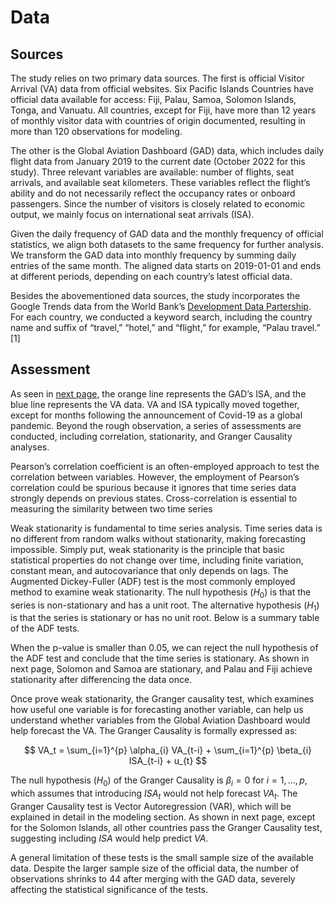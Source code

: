 # Data

## Sources

The study relies on two primary data sources. The first is official Visitor Arrival (VA) data from official websites. Six Pacific Islands Countries have official data available for access: Fiji, Palau, Samoa, Solomon Islands, Tonga, and Vanuatu. All countries, except for Fiji, have more than 12 years of monthly visitor data with countries of origin documented, resulting in more than 120 observations for modeling.

The other is the Global Aviation Dashboard (GAD) data, which includes daily flight data from January 2019 to the current date (October 2022 for this study). Three relevant variables are available: number of flights, seat arrivals, and available seat kilometers. These variables reflect the flight’s ability and do not necessarily reflect the occupancy rates or onboard passengers. Since the number of visitors is closely related to economic output, we mainly focus on international seat arrivals (ISA).

Given the daily frequency of GAD data and the monthly frequency of official statistics, we align both datasets to the same frequency for further analysis. We transform the GAD data into monthly frequency by summing daily entries of the same month. The aligned data starts on 2019-01-01 and ends at different periods, depending on each country’s latest official data.

Besides the abovementioned data sources, the study incorporates the Google Trends data from the World Bank’s [Development Data Partership](https://datapartnership.org/). For each country, we conducted a keyword search, including the country name and suffix of “travel,” “hotel,” and “flight,” for example, “Palau travel.” [1]

## Assessment

As seen in [next page](https://worldbank.github.io/pacific-observatory/tourism/official_eda.html), the orange line represents the GAD’s ISA, and the blue line represents the VA data. VA and ISA typically moved together, except for months following the announcement of Covid-19 as a global pandemic. Beyond the rough observation, a series of assessments are conducted, including correlation, stationarity, and Granger Causality analyses.

Pearson’s correlation coefficient is an often-employed approach to test the correlation between variables. However, the employment of Pearson’s correlation could be spurious because it ignores that time series data strongly depends on previous states. Cross-correlation is essential to measuring the similarity between two time series

Weak stationarity is fundamental to time series analysis. Time series data is no different from random walks without stationarity, making forecasting impossible. Simply put, weak stationarity is the principle that basic statistical properties do not change over time, including finite variation, constant mean, and autocovariance that only depends on lags. The Augmented Dickey-Fuller (ADF) test is the most commonly employed method to examine weak stationarity. The null hypothesis ($H_0$) is that the series is non-stationary and has a unit root. The alternative hypothesis ($H_1$) is that the series is stationary or has no unit root. Below is a summary table of the ADF tests.

When the p-value is smaller than 0.05, we can reject the null hypothesis of the ADF test and conclude that the time series is stationary. As shown in next page, Solomon and Samoa are stationary, and Palau and Fiji achieve stationarity after differencing the data once.

Once prove weak stationarity, the Granger causality test, which examines how useful one variable is for forecasting another variable, can help us understand whether variables from the Global Aviation Dashboard would help forecast the VA. The Granger Causality is formally expressed as:

$$
VA_t = \sum_{i=1}^{p} \alpha_{i} VA_{t-i} + \sum_{i=1}^{p} \beta_{i} ISA_{t-i} + u_{t}
$$

The null hypothesis ($H_0$) of the Granger Causality is $\beta_{i}=0 \text{ for } i= 1,...,p$, which assumes that introducing $ISA_t$ would not help forecast $VA_t$. The Granger Causality test is Vector Autoregression (VAR), which will be explained in detail in the modeling section. As shown in next page, except for the Solomon Islands, all other countries pass the Granger Causality test, suggesting including $ISA$ would help predict $VA$.

A general limitation of these tests is the small sample size of the available data. Despite the larger sample size of the official data, the number of observations shrinks to 44 after merging with the GAD data, severely affecting the statistical significance of the tests.
